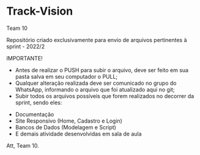 # Track-Vision

Team 10

Repositório criado exclusivamente para envio de arquivos pertinentes à sprint - 2022/2

IMPORTANTE!

- Antes de realizar o PUSH para subir o arquivo, deve ser feito em sua pasta salva em seu computador o PULL;
- Qualquer alteração realizada deve ser comunicado no grupo do WhatsApp, informando o arquivo que foi atualizado aqui no git;
- Subir todos os arquivos possíveis que forem realizados no decorrer da sprint, sendo eles:

* Documentação
* Site Responsivo (Home, Cadastro e Login)
* Bancos de Dados (Modelagem e Script)
* E demais atividade desenvolvidas em sala de aula

Att, Team 10.
